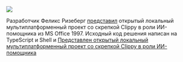 <!--2025-05-07 11:06:51-->
<div class="yb">
  <div class="rss habr"><img src="https://habrastorage.org/getpro/habr/upload_files/a87/157/8bf/a871578bf78f4e786d1da2037d2a1b3c.png" /><p>Разработчик Феликс Ризеберг <a href="https://felixrieseberg.github.io/clippy/" rel="noopener noreferrer nofollow">представил</a> открытый локальный мультиплатформенный проект со скрепкой Clippy в роли ИИ-помощника из MS Office 1997. Исходный код решения написан на TypeScript и Shell и <a href="https://github.com/felixrieseberg/clippy" rel="noopener noreferrer... <p class="titl"><a href="https://habr.com/ru/news/907636/?utm_source=habrahabr&utm_medium=rss&utm_campaign=907636">Представлен открытый локальный мультиплатформенный проект со скрепкой Clippy в роли ИИ-помощника</a></p></div>
</div>
